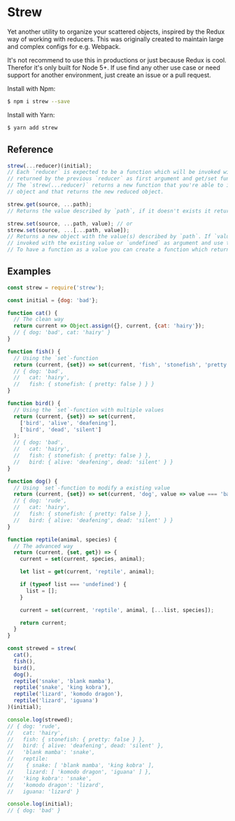 # Strew

Yet another utility to organize your scattered objects, inspired by the Redux way of working with reducers. This was originally created to maintain large and complex configs for e.g. Webpack.

It's not recommend to use this in productions or just because Redux is cool. Therefor it's only built for Node 5+. If use find any other use case or need support for another environment, just create an issue or a pull request.

Install with Npm:
```bash
$ npm i strew --save
```

Install with Yarn:
```bash
$ yarn add strew
```

## Reference

```js
strew(...reducer)(initial);
// Each `reducer` is expected to be a function which will be invoked with the current object
// returned by the previous `reducer` as first argument and get/set functions as second argument.
// The `strew(...reducer)` returns a new function that you're able to invoke with the initial
// object and that returns the new reduced object.

strew.get(source, ...path);
// Returns the value described by `path`, if it doesn't exists it returns `undefined`

strew.set(source, ...path, value); // or
strew.set(source, ...[...path, value]);
// Returns a new object with the value(s) described by `path`. If `value` is a function, it will be
// invoked with the existing value or `undefined` as argument and use the returned value instead.
// To have a function as a value you can create a function which returns your function.
```

## Examples

```js
const strew = require('strew');

const initial = {dog: 'bad'};

function cat() {
  // The clean way
  return current => Object.assign({}, current, {cat: 'hairy'});
  // { dog: 'bad', cat: 'hairy' }
}

function fish() {
  // Using the `set`-function
  return (current, {set}) => set(current, 'fish', 'stonefish', 'pretty', false);
  // { dog: 'bad',
  //   cat: 'hairy',
  //   fish: { stonefish: { pretty: false } } }
}

function bird() {
  // Using the `set`-function with multiple values
  return (current, {set}) => set(current,
    ['bird', 'alive', 'deafening'],
    ['bird', 'dead', 'silent']
  );
  // { dog: 'bad',
  //   cat: 'hairy',
  //   fish: { stonefish: { pretty: false } },
  //   bird: { alive: 'deafening', dead: 'silent' } }
}

function dog() {
  // Using `set`-function to modify a existing value
  return (current, {set}) => set(current, 'dog', value => value === 'bad' ? 'rude' : 'polite');
  // { dog: 'rude',
  //   cat: 'hairy',
  //   fish: { stonefish: { pretty: false } },
  //   bird: { alive: 'deafening', dead: 'silent' } }
}

function reptile(animal, species) {
  // The advanced way
  return (current, {set, get}) => {
    current = set(current, species, animal);

    let list = get(current, 'reptile', animal);

    if (typeof list === 'undefined') {
      list = [];
    }

    current = set(current, 'reptile', animal, [...list, species]);

    return current;
  }
}

const strewed = strew(
  cat(),
  fish(),
  bird(),
  dog(),
  reptile('snake', 'blank mamba'),
  reptile('snake', 'king kobra'),
  reptile('lizard', 'komodo dragon'),
  reptile('lizard', 'iguana')
)(initial);

console.log(strewed);
// { dog: 'rude',
//   cat: 'hairy',
//   fish: { stonefish: { pretty: false } },
//   bird: { alive: 'deafening', dead: 'silent' },
//   'blank mamba': 'snake',
//   reptile:
//    { snake: [ 'blank mamba', 'king kobra' ],
//    lizard: [ 'komodo dragon', 'iguana' ] },
//   'king kobra': 'snake',
//   'komodo dragon': 'lizard',
//   iguana: 'lizard' }

console.log(initial);
// { dog: 'bad' }

```
